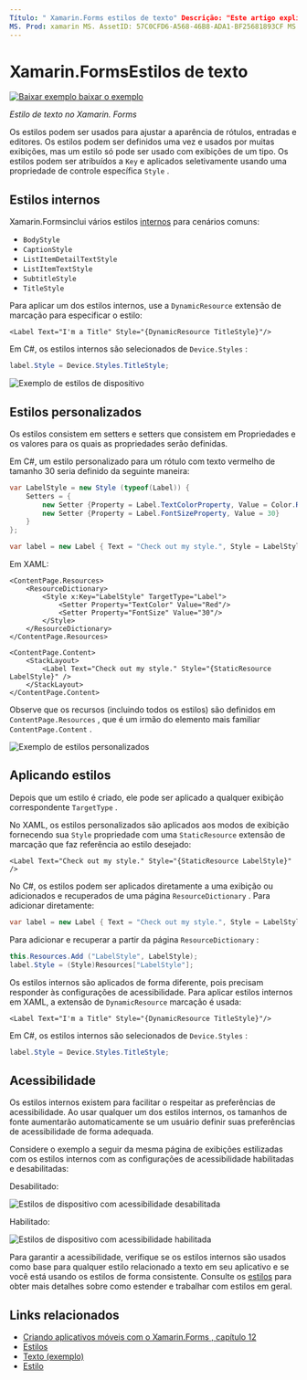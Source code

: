 ```yaml
---
Título: " Xamarin.Forms estilos de texto" Descrição: "Este artigo explica como estilizar o texto em Xamarin.Forms aplicativos. Os estilos podem ser definidos uma vez e usados por muitas exibições, mas um estilo só pode ser usado com exibições de um tipo. "
MS. Prod: xamarin MS. AssetID: 57C0CFD6-A568-46B8-ADA1-BF25681893CF MS. Technology: xamarin-Forms autor: davidbritch MS. Author: dabritch MS. Date: 05/22/2017 no-loc: [ Xamarin.Forms , Xamarin.Essentials ]
---
```


# <a name="xamarinforms-text-styles"></a>Xamarin.FormsEstilos de texto

[![Baixar exemplo ](~/media/shared/download.png) baixar o exemplo](https://docs.microsoft.com/samples/xamarin/xamarin-forms-samples/userinterface-text)

_Estilo de texto no Xamarin. Forms_

Os estilos podem ser usados para ajustar a aparência de rótulos, entradas e editores. Os estilos podem ser definidos uma vez e usados por muitas exibições, mas um estilo só pode ser usado com exibições de um tipo.
Os estilos podem ser atribuídos a `Key` e aplicados seletivamente usando uma propriedade de controle específica `Style` .

## <a name="built-in-styles"></a>Estilos internos

Xamarin.Formsinclui vários estilos [internos](xref:Xamarin.Forms.Device.Styles) para cenários comuns:

- `BodyStyle`
- `CaptionStyle`
- `ListItemDetailTextStyle`
- `ListItemTextStyle`
- `SubtitleStyle`
- `TitleStyle`

Para aplicar um dos estilos internos, use a `DynamicResource` extensão de marcação para especificar o estilo:

```xaml
<Label Text="I'm a Title" Style="{DynamicResource TitleStyle}"/>
```

Em C#, os estilos internos são selecionados de `Device.Styles` :

```csharp
label.Style = Device.Styles.TitleStyle;
```

![Exemplo de estilos de dispositivo](styles-images/builtinstyles.png)

## <a name="custom-styles"></a>Estilos personalizados

Os estilos consistem em setters e setters que consistem em Propriedades e os valores para os quais as propriedades serão definidas.

Em C#, um estilo personalizado para um rótulo com texto vermelho de tamanho 30 seria definido da seguinte maneira:

```csharp
var LabelStyle = new Style (typeof(Label)) {
    Setters = {
        new Setter {Property = Label.TextColorProperty, Value = Color.Red},
        new Setter {Property = Label.FontSizeProperty, Value = 30}
    }
};

var label = new Label { Text = "Check out my style.", Style = LabelStyle };
```

Em XAML:

```xaml
<ContentPage.Resources>
    <ResourceDictionary>
        <Style x:Key="LabelStyle" TargetType="Label">
            <Setter Property="TextColor" Value="Red"/>
            <Setter Property="FontSize" Value="30"/>
        </Style>
    </ResourceDictionary>
</ContentPage.Resources>

<ContentPage.Content>
    <StackLayout>
        <Label Text="Check out my style." Style="{StaticResource LabelStyle}" />
    </StackLayout>
</ContentPage.Content>
```

Observe que os recursos (incluindo todos os estilos) são definidos em `ContentPage.Resources` , que é um irmão do elemento mais familiar `ContentPage.Content` .

![Exemplo de estilos personalizados](styles-images/customstyle.png)

## <a name="applying-styles"></a>Aplicando estilos

Depois que um estilo é criado, ele pode ser aplicado a qualquer exibição correspondente `TargetType` .

No XAML, os estilos personalizados são aplicados aos modos de exibição fornecendo sua `Style` propriedade com uma `StaticResource` extensão de marcação que faz referência ao estilo desejado:

```xaml
<Label Text="Check out my style." Style="{StaticResource LabelStyle}" />
```

No C#, os estilos podem ser aplicados diretamente a uma exibição ou adicionados e recuperados de uma página `ResourceDictionary` . Para adicionar diretamente:

```csharp
var label = new Label { Text = "Check out my style.", Style = LabelStyle };
```

Para adicionar e recuperar a partir da página `ResourceDictionary` :

```csharp
this.Resources.Add ("LabelStyle", LabelStyle);
label.Style = (Style)Resources["LabelStyle"];
```

Os estilos internos são aplicados de forma diferente, pois precisam responder às configurações de acessibilidade. Para aplicar estilos internos em XAML, a extensão de `DynamicResource` marcação é usada:

```xaml
<Label Text="I'm a Title" Style="{DynamicResource TitleStyle}"/>
```

Em C#, os estilos internos são selecionados de `Device.Styles` :

```csharp
label.Style = Device.Styles.TitleStyle;
```

## <a name="accessibility"></a>Acessibilidade

Os estilos internos existem para facilitar o respeitar as preferências de acessibilidade. Ao usar qualquer um dos estilos internos, os tamanhos de fonte aumentarão automaticamente se um usuário definir suas preferências de acessibilidade de forma adequada.

Considere o exemplo a seguir da mesma página de exibições estilizadas com os estilos internos com as configurações de acessibilidade habilitadas e desabilitadas:

Desabilitado:

![Estilos de dispositivo com acessibilidade desabilitada](styles-images/pre-access.png)

Habilitado:

![Estilos de dispositivo com acessibilidade habilitada](styles-images/post-access.png)

Para garantir a acessibilidade, verifique se os estilos internos são usados como base para qualquer estilo relacionado a texto em seu aplicativo e se você está usando os estilos de forma consistente. Consulte os [estilos](~/xamarin-forms/user-interface/styles/index.md) para obter mais detalhes sobre como estender e trabalhar com estilos em geral.

## <a name="related-links"></a>Links relacionados

- [Criando aplicativos móveis com o Xamarin.Forms , capítulo 12](https://developer.xamarin.com/r/xamarin-forms/book/chapter12.pdf)
- [Estilos](~/xamarin-forms/user-interface/styles/index.md)
- [Texto (exemplo)](https://docs.microsoft.com/samples/xamarin/xamarin-forms-samples/userinterface-text)
- [Estilo](xref:Xamarin.Forms.Style)
